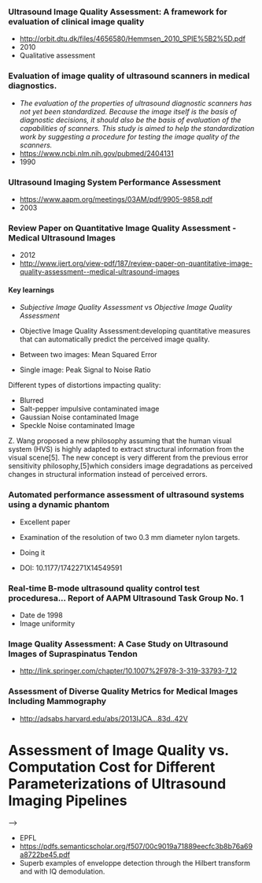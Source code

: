 ### Ultrasound Image Quality Assessment: A framework for evaluation of clinical image quality

<!-- {{ "sigproc:hemmsen_ultrasound_2010" | cite }} -->

* http://orbit.dtu.dk/files/4656580/Hemmsen_2010_SPIE%5B2%5D.pdf
* 2010
* Qualitative assessment

### Evaluation of image quality of ultrasound scanners in medical diagnostics.

<!-- {{ "sigproc:alasaarela_evaluation_1990" | cite }} -->

* _The evaluation of the properties of ultrasound diagnostic scanners has not yet been standardized. Because the image itself is the basis of diagnostic decisions, it should also be the basis of evaluation of the capabilities of scanners. This study is aimed to help the standardization work by suggesting a procedure for testing the image quality of the scanners._
* https://www.ncbi.nlm.nih.gov/pubmed/2404131
* 1990

### Ultrasound Imaging System Performance Assessment

* https://www.aapm.org/meetings/03AM/pdf/9905-9858.pdf
* 2003

### Review Paper on Quantitative Image Quality Assessment - Medical Ultrasound Images

<!-- {{ "sigproc:rangaraju_review_2012" | cite }} -->

* 2012
* http://www.ijert.org/view-pdf/187/review-paper-on-quantitative-image-quality-assessment--medical-ultrasound-images

#### Key learnings

* _Subjective Image Quality Assessment_ vs _Objective Image Quality Assessment_
* Objective Image Quality Assessment:developing quantitative measures that can automatically predict the perceived image quality.

* Between two images: Mean Squared Error
* Single image: Peak Signal to Noise Ratio

Different types of distortions impacting quality:

* Blurred
* Salt-pepper impulsive contaminated image
* Gaussian Noise contaminated Image
* Speckle Noise contaminated Image

Z. Wang proposed a new philosophy assuming that the
human visual system (HVS) is highly adapted to extract
structural information from the visual scene[5]. The new
concept is very different from the previous error sensitivity
philosophy,[5]which considers image degradations as
perceived changes in structural information instead of
perceived errors.

### Automated performance assessment of ultrasound systems using a dynamic phantom

<!-- {{ "sigproc:joy_automated_2014" | cite }} -->

* Excellent paper
* Examination of the resolution of two 0.3 mm diameter nylon targets.
 * Doing it

* DOI: 10.1177/1742271X14549591

### Real-time B-mode ultrasound quality control test proceduresa... Report of AAPM Ultrasound Task Group No. 1

* Date de 1998
* Image uniformity

### Image Quality Assessment: A Case Study on Ultrasound Images of Supraspinatus Tendon

<!-- {{ "sigproc:gupta_image_2016" | cite }} -->

* http://link.springer.com/chapter/10.1007%2F978-3-319-33793-7_12

### Assessment of Diverse Quality Metrics for Medical Images Including Mammography

<!-- {{ "sigproc:venkatnarayanarao_assessment_2013" | cite}} -->

* http://adsabs.harvard.edu/abs/2013IJCA...83d..42V

# Assessment of Image Quality vs. Computation Cost for Different Parameterizations of Ultrasound Imaging Pipelines

<!-- <!-- {{ "sigproc:ibrahim_assessment_2015" | cite }} --> -->

* EPFL
* https://pdfs.semanticscholar.org/f507/00c9019a71889eecfc3b8b76a69a8722be45.pdf
* Superb examples of enveloppe detection through the Hilbert transform and with IQ demodulation.

<!-- {% references %} {% endreferences %} -->